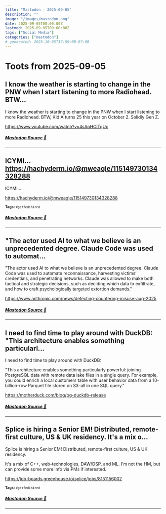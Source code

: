 ```yaml
---
title: "Mastodon - 2025-09-05"
description: ""
image: "/images/mastodon.png"
date: 2025-09-05T00:00:00Z
lastmod: 2025-09-05T00:00:00Z
tags: ["Social Media"]
categories: ["mastodon"]
# generated: 2025-10-05T17:59:09-07:00
---
```


# Toots from 2025-09-05

## I know the weather is starting to change in the PNW when I start listening to more Radiohead. BTW...

I know the weather is starting to change in the PNW when I start listening to more Radiohead. BTW, Kid A turns 25 this year on October 2. Solidly Gen Z.

<https://www.youtube.com/watch?v=4sAoHCiTqUc>

##### [Mastodon Source 🐘](https://hachyderm.io/@mweagle/115152487353729321)

---

## ICYMI...  <https://hachyderm.io/@mweagle/115149730134328288>

ICYMI...

<https://hachyderm.io/@mweagle/115149730134328288>

<small><b>Tags:</b> `#getfedihired`</small>

##### [Mastodon Source 🐘](https://hachyderm.io/@mweagle/115152441771225619)

---

## "The actor used AI to what we believe is an unprecedented degree. Claude Code was used to automat...

"The actor used AI to what we believe is an unprecedented degree. Claude Code was used to automate reconnaissance, harvesting victims’ credentials, and penetrating networks. Claude was allowed to make both tactical and strategic decisions, such as deciding which data to exfiltrate, and how to craft psychologically targeted extortion demands."

<https://www.anthropic.com/news/detecting-countering-misuse-aug-2025>

##### [Mastodon Source 🐘](https://hachyderm.io/@mweagle/115149826363521220)

---

## I need to find time to play around with DuckDB:  "This architecture enables something particularl...

I need to find time to play around with DuckDB:

"This architecture enables something particularly powerful: joining PostgreSQL data with remote data lake files in a single query. For example, you could enrich a local customers table with user behavior data from a 10-billion-row Parquet file stored on S3–all in one SQL query."

<https://motherduck.com/blog/pg-duckdb-release>

##### [Mastodon Source 🐘](https://hachyderm.io/@mweagle/115149777804068784)

---

## Splice is hiring a Senior EM! Distributed, remote-first culture, US & UK residency.  It's a mix o...

Splice is hiring a Senior EM! Distributed, remote-first culture, US & UK residency.

It's a mix of C++, web-technologies, DAW/DSP, and ML. I'm not the HM, but can provide some more info via PMs if interested.

<https://job-boards.greenhouse.io/splice/jobs/8151156002>

<small><b>Tags:</b> `#getfedihired`</small>

##### [Mastodon Source 🐘](https://hachyderm.io/@mweagle/115149730134328288)

---


